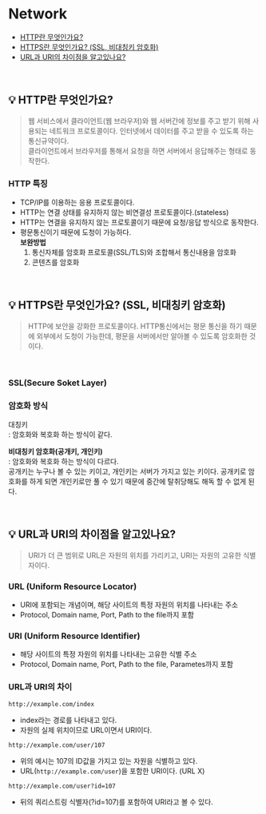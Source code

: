 # Network
- [HTTP란 무엇인가요?](#-http란-무엇인가요)
- [HTTPS란 무엇인가요? (SSL, 비대칭키 암호화)](#-https란-무엇인가요-ssl-비대칭키-암호화)
- [URL과 URI의 차이점을 알고있나요?](#-url과-uri의-차이점을-알고있나요)

<br>

## 💡️ HTTP란 무엇인가요?
> 웹 서비스에서 클라이언트(웹 브라우저)와 웹 서버간에 정보를 주고 받기 위해 사용되는 네트워크 프로토콜이다.
> 인터넷에서 데이터를 주고 받을 수 있도록 하는 통신규약이다.  
> 클라이언트에서 브라우저를 통해서 요청을 하면 서버에서 응답해주는 형태로 동작한다.

### HTTP 특징
- TCP/IP를 이용하는 응용 프로토콜이다.
- HTTP는 연결 상태를 유지하지 않는 비연결성 프로토콜이다.(stateless)
- HTTP는 연결을 유지하지 않는 프로토콜이기 때문에 요청/응답 방식으로 동작한다.
- 평문통신이기 때문에 도청이 가능하다.  
  **보완방법**
  1) 통신자체를 암호화 프로토콜(SSL/TLS)와 조합해서 통신내용을 암호화
  2) 콘텐츠를 암호화

<br>

## 💡️ HTTPS란 무엇인가요? (SSL, 비대칭키 암호화)
> HTTP에 보안을 강화한 프로토콜이다.
> HTTP통신에서는 평문 통신을 하기 때문에 외부에서 도청이 가능한데, 평문을 서버에서만 알아볼 수 있도록 암호화한 것이다. 

<br>

### SSL(Secure Soket Layer)


### 암호화 방식
대칭키  
: 암호화와 복호화 하는 방식이 같다.

**비대칭키 암호화(공개키, 개인키)**  
: 암호화와 복호화 하는 방식이 다르다.  
  공개키는 누구나 볼 수 있는 키이고, 개인키는 서버가 가지고 있는 키이다. 공개키로 암호화를 하게 되면 개인키로만 풀 수 있기 때문에 중간에 탈취당해도 해독 할 수 없게 된다.
  
<br>

## 💡️ URL과 URI의 차이점을 알고있나요?
> URI가 더 큰 범위로 URL은 자원의 위치를 가리키고, URI는 자원의 고유한 식별자이다.

### URL (Uniform Resource Locator)
- URI에 포함되는 개념이며, 해당 사이트의 특정 자원의 위치를 나타내는 주소
- Protocol, Domain name, Port, Path to the file까지 포함

### URI (Uniform Resource Identifier)
- 해당 사이트의 특정 자원의 위치를 나타내는 고유한 식별 주소
- Protocol, Domain name, Port, Path to the file, Parametes까지 포함

### URL과 URI의 차이
```
http://example.com/index
```
- index라는 경로를 나타내고 있다.
- 자원의 실제 위치이므로 URL이면서 URI이다.

```
http://example.com/user/107
```
- 위의 예시는 107의 ID값을 가지고 있는 자원을 식별하고 있다.
- URL(`http://example.com/user`)을 포함한 URI이다. (URL X)

```
http://example.com/user?id=107
```
- 뒤의 쿼리스트링 식별자(?id=107)를 포함하여 URI라고 볼 수 있다.
